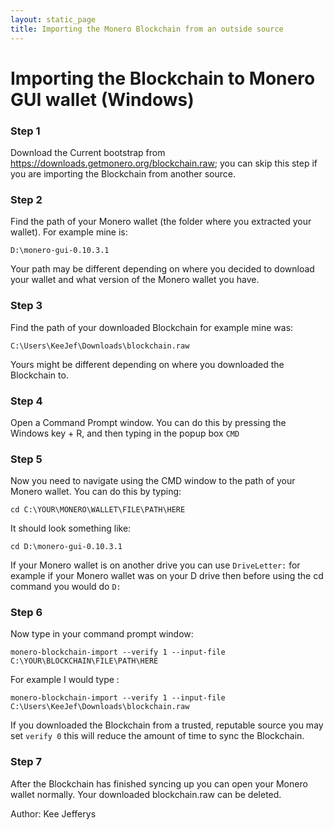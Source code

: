```yaml
---
layout: static_page
title: Importing the Monero Blockchain from an outside source 
---
```


# Importing the Blockchain to Monero GUI wallet (Windows)

### Step 1

Download the Current bootstrap from https://downloads.getmonero.org/blockchain.raw; you can skip this step if you are importing the Blockchain from another source.

### Step 2

Find the path of your Monero wallet (the folder where you extracted your wallet). For example mine is:

`D:\monero-gui-0.10.3.1`

Your path may be different depending on where you decided to download your wallet and what version of the Monero wallet you have.

### Step 3

Find the path of your downloaded Blockchain for example mine was: 

`C:\Users\KeeJef\Downloads\blockchain.raw`

Yours might be different depending on where you downloaded the Blockchain to.

### Step 4

Open a Command Prompt window. You can do this by pressing the Windows key + R, and then typing in the popup box `CMD`

### Step 5

Now you need to navigate using the CMD window to the path of your Monero wallet. You can do this by typing:

`cd C:\YOUR\MONERO\WALLET\FILE\PATH\HERE` 

It should look something like:

`cd D:\monero-gui-0.10.3.1`

If your Monero wallet is on another drive you can use `DriveLetter:` for example if your Monero wallet was on your D drive then before using the cd command you would do `D:`

### Step 6

Now type in your command prompt window:

`monero-blockchain-import --verify 1 --input-file C:\YOUR\BLOCKCHAIN\FILE\PATH\HERE`

For example I would type :

`monero-blockchain-import --verify 1 --input-file C:\Users\KeeJef\Downloads\blockchain.raw`

If you downloaded the Blockchain from a trusted, reputable source you may set `verify 0` this will reduce the amount of time to sync the Blockchain.  

### Step 7

After the Blockchain has finished syncing up you can open your Monero wallet normally. Your downloaded blockchain.raw can be deleted. 


Author: Kee Jefferys